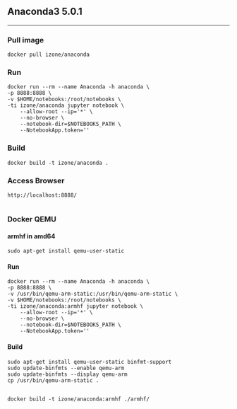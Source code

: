 ## Anaconda3 5.0.1
-----

### Pull image
```
docker pull izone/anaconda
```
### Run
```
docker run --rm --name Anaconda -h anaconda \
-p 8888:8888 \
-v $HOME/notebooks:/root/notebooks \
-ti izone/anaconda jupyter notebook \
	--allow-root --ip='*' \
	--no-browser \
	--notebook-dir=$NOTEBOOKS_PATH \
	--NotebookApp.token=''
```

### Build
```
docker build -t izone/anaconda .
```
### Access Browser
```
http://localhost:8888/
```

```
```
### Docker QEMU
#### armhf in amd64
```
sudo apt-get install qemu-user-static
```
#### Run
```
docker run --rm --name Anaconda -h anaconda \
-p 8888:8888 \
-v /usr/bin/qemu-arm-static:/usr/bin/qemu-arm-static \
-v $HOME/notebooks:/root/notebooks \
-ti izone/anaconda:armhf jupyter notebook \
	--allow-root --ip='*' \
	--no-browser \
	--notebook-dir=$NOTEBOOKS_PATH \
	--NotebookApp.token=''
```
#### Build
```
sudo apt-get install qemu-user-static binfmt-support
sudo update-binfmts --enable qemu-arm
sudo update-binfmts --display qemu-arm 
cp /usr/bin/qemu-arm-static .
```
```
```
```
docker build -t izone/anaconda:armhf ./armhf/
```
